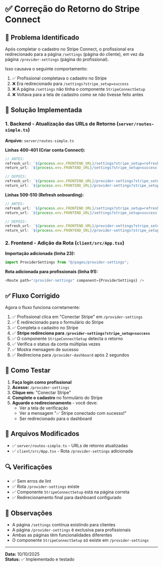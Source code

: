 # ✅ Correção do Retorno do Stripe Connect

## 🐛 Problema Identificado

Após completar o cadastro no Stripe Connect, o profissional era redirecionado para a página `/settings` (página do cliente), em vez da página `/provider-settings` (página do profissional). 

Isso causava o seguinte comportamento:
1. ✅ Profissional completava o cadastro no Stripe
2. ❌ Era redirecionado para `/settings?stripe_setup=success`
3. ❌ A página `/settings` não tinha o componente `StripeConnectSetup`
4. ❌ Voltava para a tela de cadastro como se não tivesse feito antes

## 🔧 Solução Implementada

### 1. Backend - Atualização das URLs de Retorno (`server/routes-simple.ts`)

**Arquivo:** `server/routes-simple.ts`

**Linhas 400-401 (Criar conta Connect):**
```typescript
// ANTES:
refresh_url: `${process.env.FRONTEND_URL}/settings?stripe_setup=refresh`,
return_url: `${process.env.FRONTEND_URL}/settings?stripe_setup=success`,

// DEPOIS:
refresh_url: `${process.env.FRONTEND_URL}/provider-settings?stripe_setup=refresh`,
return_url: `${process.env.FRONTEND_URL}/provider-settings?stripe_setup=success`,
```

**Linhas 509-510 (Refresh onboarding):**
```typescript
// ANTES:
refresh_url: `${process.env.FRONTEND_URL}/settings?stripe_setup=refresh`,
return_url: `${process.env.FRONTEND_URL}/settings?stripe_setup=success`,

// DEPOIS:
refresh_url: `${process.env.FRONTEND_URL}/provider-settings?stripe_setup=refresh`,
return_url: `${process.env.FRONTEND_URL}/provider-settings?stripe_setup=success`,
```

### 2. Frontend - Adição da Rota (`client/src/App.tsx`)

**Importação adicionada (linha 23):**
```typescript
import ProviderSettings from "@/pages/provider-settings";
```

**Rota adicionada para profissionais (linha 91):**
```typescript
<Route path="/provider-settings" component={ProviderSettings} />
```

## ✅ Fluxo Corrigido

Agora o fluxo funciona corretamente:

1. ✅ Profissional clica em "Conectar Stripe" em `/provider-settings`
2. ✅ É redirecionado para o formulário do Stripe
3. ✅ Completa o cadastro no Stripe
4. ✅ **Stripe redireciona para `/provider-settings?stripe_setup=success`**
5. ✅ O componente `StripeConnectSetup` detecta o retorno
6. ✅ Verifica o status da conta múltiplas vezes
7. ✅ Mostra mensagem de sucesso
8. ✅ Redireciona para `/provider-dashboard` após 2 segundos

## 🧪 Como Testar

1. **Faça login como profissional**
2. **Acesse:** `/provider-settings`
3. **Clique em:** "Conectar Stripe"
4. **Complete o cadastro** no formulário do Stripe
5. **Aguarde o redirecionamento** - você deve:
   - Ver a tela de verificação
   - Ver a mensagem "✅ Stripe conectado com sucesso!"
   - Ser redirecionado para o dashboard

## 📝 Arquivos Modificados

- ✅ `server/routes-simple.ts` - URLs de retorno atualizadas
- ✅ `client/src/App.tsx` - Rota `/provider-settings` adicionada

## 🔍 Verificações

- ✅ Sem erros de lint
- ✅ Rota `/provider-settings` existe
- ✅ Componente `StripeConnectSetup` está na página correta
- ✅ Redirecionamento final para dashboard configurado

## 📌 Observações

- A página `/settings` continua existindo para clientes
- A página `/provider-settings` é exclusiva para profissionais
- Ambas as páginas têm funcionalidades diferentes
- O componente `StripeConnectSetup` só existe em `/provider-settings`

---

**Data:** 10/10/2025  
**Status:** ✅ Implementado e testado

